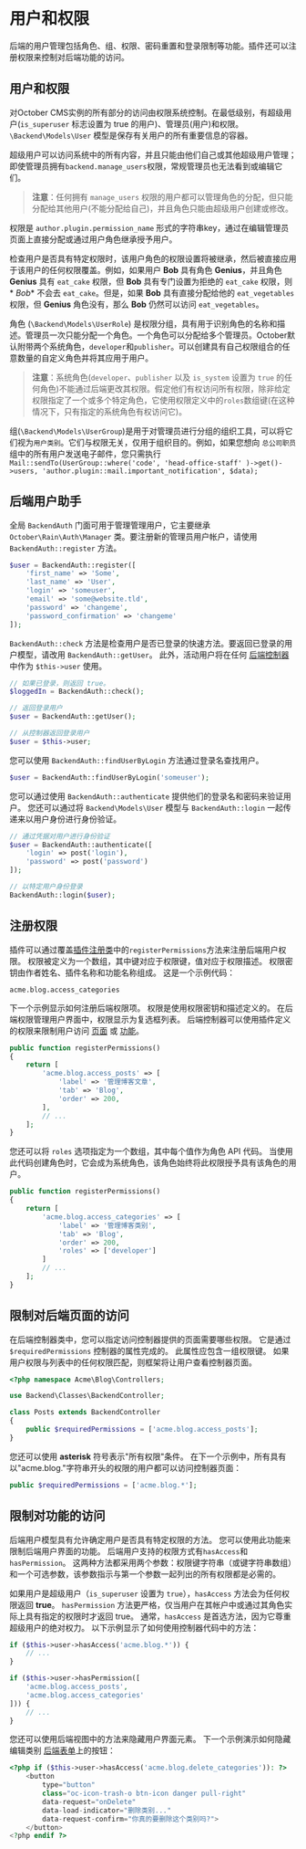 # 用户和权限

后端的用户管理包括角色、组、权限、密码重置和登录限制等功能。插件还可以注册权限来控制对后端功能的访问。

## 用户和权限

对October CMS实例的所有部分的访问由权限系统控制。在最低级别，有超级用户(`is_superuser` 标志设置为 true 的用户)、管理员(用户)和权限。 `\Backend\Models\User` 模型是保存有关用户的所有重要信息的容器。

超级用户可以访问系统中的所有内容，并且只能由他们自己或其他超级用户管理；即使管理员拥有`backend.manage_users`权限，常规管理员也无法看到或编辑它们。

> **注意**：任何拥有 `manage_users` 权限的用户都可以管理角色的分配，但只能分配给其他用户(不能分配给自己)，并且角色只能由超级用户创建或修改。

权限是 `author.plugin.permission_name` 形式的字符串key，通过在编辑管理员页面上直接分配或通过用户角色继承授予用户。

检查用户是否具有特定权限时，该用户角色的权限设置将被继承，然后被直接应用于该用户的任何权限覆盖。例如，如果用户 **Bob** 具有角色 **Genius**，并且角色 **Genius** 具有 `eat_cake` 权限，但 **Bob** 具有专门设置为拒绝的 `eat_cake` 权限，则 * *Bob** 不会去 `eat_cake`。但是，如果 **Bob** 具有直接分配给他的 `eat_vegetables` 权限，但 **Genius** 角色没有，那么 **Bob** 仍然可以访问 `eat_vegetables`。

角色 (`\Backend\Models\UserRole`) 是权限分组，具有用于识别角色的名称和描述。管理员一次只能分配一个角色。一个角色可以分配给多个管理员。October默认附带两个系统角色，`developer`和`publisher`。可以创建具有自己权限组合的任意数量的自定义角色并将其应用于用户。

> **注意**：系统角色(`developer`、`publisher` 以及 `is_system` 设置为 `true` 的任何角色)不能通过后端更改其权限。假定他们有权访问所有权限，除非给定权限指定了一个或多个特定角色，它使用权限定义中的`roles`数组键(在这种情况下，只有指定的系统角色有权访问它)。

组(`\Backend\Models\UserGroup`)是用于对管理员进行分组的组织工具，可以将它们视为`用户类别`。它们与权限无关，仅用于组织目的。例如，如果您想向 `总公司职员` 组中的所有用户发送电子邮件，您只需执行 `Mail::sendTo(UserGroup::where('code', 'head-office-staff' )->get()->users, 'author.plugin::mail.important_notification', $data);`

## 后端用户助手

全局 `BackendAuth` 门面可用于管理管理用户，它主要继承 `October\Rain\Auth\Manager` 类。要注册新的管理员用户帐户，请使用 `BackendAuth::register` 方法。

```php
$user = BackendAuth::register([
    'first_name' => 'Some',
    'last_name' => 'User',
    'login' => 'someuser',
    'email' => 'some@website.tld',
    'password' => 'changeme',
    'password_confirmation' => 'changeme'
]);
```

`BackendAuth::check` 方法是检查用户是否已登录的快速方法。要返回已登录的用户模型，请改用 `BackendAuth::getUser`。 此外，活动用户将在任何 [后端控制器](../backend/controllers-ajax.md) 中作为 `$this->user` 使用。

```php
// 如果已登录，则返回 true。
$loggedIn = BackendAuth::check();

// 返回登录用户
$user = BackendAuth::getUser();

// 从控制器返回登录用户
$user = $this->user;
```

您可以使用 `BackendAuth::findUserByLogin` 方法通过登录名查找用户。

```php
$user = BackendAuth::findUserByLogin('someuser');
```

您可以通过使用 `BackendAuth::authenticate` 提供他们的登录名和密码来验证用户。 您还可以通过将 `Backend\Models\User` 模型与 `BackendAuth::login` 一起传递来以用户身份进行身份验证。

```php
// 通过凭据对用户进行身份验证
$user = BackendAuth::authenticate([
    'login' => post('login'),
    'password' => post('password')
]);

// 以特定用户身份登录
BackendAuth::login($user);
```

## 注册权限

插件可以通过覆盖[插件注册类](../plugin/registration.md#registration-file)中的`registerPermissions`方法来注册后端用户权限。 权限被定义为一个数组，其中键对应于权限键，值对应于权限描述。 权限密钥由作者姓名、插件名称和功能名称组成。 这是一个示例代码：

```
acme.blog.access_categories
```

下一个示例显示如何注册后端权限项。 权限是使用权限密钥和描述定义的。 在后端权限管理用户界面中，权限显示为复选框列表。 后端控制器可以使用插件定义的权限来限制用户访问 [页面](#restricting-access-to-backend-pages) 或 [功能](#restricting-access-to-features)。

```php
public function registerPermissions()
{
    return [
        'acme.blog.access_posts' => [
            'label' => '管理博客文章',
            'tab' => 'Blog',
            'order' => 200,
        ],
        // ...
    ];
}
```

您还可以将 `roles` 选项指定为一个数组，其中每个值作为角色 API 代码。 当使用此代码创建角色时，它会成为系统角色，该角色始终将此权限授予具有该角色的用户。

```php
public function registerPermissions()
{
    return [
        'acme.blog.access_categories' => [
            'label' => '管理博客类别',
            'tab' => 'Blog',
            'order' => 200,
            'roles' => ['developer']
        ]
        // ...
    ];
}
```

## 限制对后端页面的访问

在后端控制器类中，您可以指定访问控制器提供的页面需要哪些权限。 它是通过 `$requiredPermissions` 控制器的属性完成的。 此属性应包含一组权限键。 如果用户权限与列表中的任何权限匹配，则框架将让用户查看控制器页面。

```php
<?php namespace Acme\Blog\Controllers;

use Backend\Classes\BackendController;

class Posts extends BackendController
{
    public $requiredPermissions = ['acme.blog.access_posts'];
}
```

您还可以使用 **asterisk** 符号表示"所有权限"条件。 在下一个示例中，所有具有以"acme.blog."字符串开头的权限的用户都可以访问控制器页面：

```php
public $requiredPermissions = ['acme.blog.*'];
```

## 限制对功能的访问

后端用户模型具有允许确定用户是否具有特定权限的方法。 您可以使用此功能来限制后端用户界面的功能。 后端用户支持的权限方式有`hasAccess`和`hasPermission`。 这两种方法都采用两个参数：权限键字符串（或键字符串数组）和一个可选参数，该参数指示与第一个参数一起列出的所有权限都是必需的。

如果用户是超级用户（`is_superuser` 设置为 `true`），`hasAccess` 方法会为任何权限返回 **true**。 `hasPermission` 方法更严格，仅当用户在其帐户中或通过其角色实际上具有指定的权限时才返回 true。 通常，`hasAccess` 是首选方法，因为它尊重超级用户的绝对权力。 以下示例显示了如何使用控制器代码中的方法：

```php
if ($this->user->hasAccess('acme.blog.*')) {
    // ...
}

if ($this->user->hasPermission([
    'acme.blog.access_posts',
    'acme.blog.access_categories'
])) {
    // ...
}
```

您还可以使用后端视图中的方法来隐藏用户界面元素。 下一个示例演示如何隐藏编辑类别 [后端表单](表单)上的按钮：

```php
<?php if ($this->user->hasAccess('acme.blog.delete_categories')): ?>
    <button
        type="button"
        class="oc-icon-trash-o btn-icon danger pull-right"
        data-request="onDelete"
        data-load-indicator="删除类别..."
        data-request-confirm="你真的要删除这个类别吗?">
    </button>
<?php endif ?>
```
